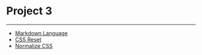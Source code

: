 # Project 3
---

- [Markdown Language](https://codepen.io/behshad/pen/pozjwmN)
- [CSS Reset](https://meyerweb.com/eric/tools/css/reset/)
- [Normalize CSS](https://necolas.github.io/normalize.css/)

